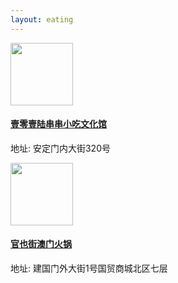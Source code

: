 ```yaml
---
layout: eating
---
```


<div class="post-container">                
    <div class="post-thumb"><img height="100" width="100" src="https://img.meituan.net/msmerchant/18f699c8ec32a0e573a0b6db1bfb8d8d2150839.png%40700w_700h_0e_1l%7Cwatermark%3D1%26%26r%3D1%26p%3D9%26x%3D2%26y%3D2%26relative%3D1%26o%3D20"/></div>
    <div class="post-content">
        <h4 class="post-title"><a href="http://www.dianping.com/shop/92291794">壹零壹陆串串小吃文化馆</a></h4>
        <p>地址: 安定门内大街320号</p>
    </div>
</div>

<div class="post-container">                
    <div class="post-thumb"><img height="100" width="100" src="http://qcloud.dpfile.com/pc/b8AgC4lhX-G-Z-J9fZvx4x9sECtSjIyOmGfREZJILdx8ho6p7_gxi8ZVgPTI1Cd2TYGVDmosZWTLal1WbWRW3A.jpg"/></div>
    <div class="post-content">
        <h4 class="post-title"><a href="http://www.dianping.com/shop/90404322">官也街澳门火锅</a></h4>
        <p>地址: 建国门外大街1号国贸商城北区七层</p>
    </div>
</div>